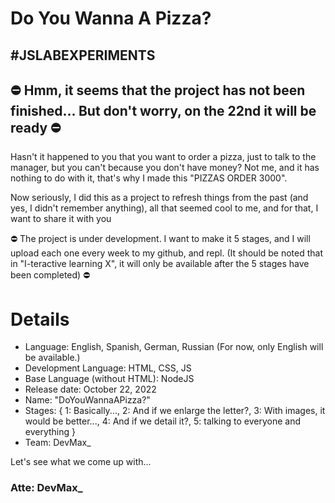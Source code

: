 # Do You Wanna A Pizza?
#JSLABEXPERIMENTS
----------
⛔ Hmm, it seems that the project has not been finished... But don't worry, on the 22nd it will be ready ⛔
---------
Hasn't it happened to you that you want to order a pizza, just to talk to the manager, but you can't because you don't have money? Not me, and it has nothing to do with it, that's why I made this "PIZZAS ORDER 3000".


Now seriously, I did this as a project to refresh things from the past (and yes, I didn't remember anything), all that seemed cool to me, and for that, I want to share it with you

⛔ The project is under development. I want to make it 5 stages, and I will upload each one every week to my github, and repl. (It should be noted that in "I-teractive learning X", it will only be available after the 5 stages have been completed) ⛔

# Details #
- Language: English, Spanish, German, Russian (For now, only English will be available.)
- Development Language: HTML, CSS, JS
- Base Language (without HTML): NodeJS
- Release date: October 22, 2022
- Name: "DoYouWannaAPizza?"
- Stages: { 
            1: Basically..., 
            2: And if we enlarge the letter?, 
            3: With images, it would be better..., 
            4: And if we detail it?, 
            5: talking to everyone and everything 
          }
- Team: DevMax_

Let's see what we come up with...



### Atte: DevMax_
